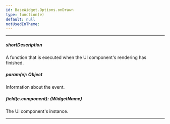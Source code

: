 ```yaml
---
id: BaseWidget.Options.onDrawn
type: function(e)
default: null
notUsedInTheme: 
---
```

---
##### shortDescription
A function that is executed when the UI component's rendering has finished.

##### param(e): Object
Information about the event.

##### field(e.component): {WidgetName}
The UI component's instance.

---
